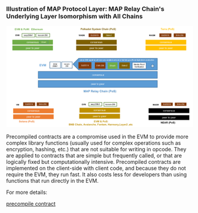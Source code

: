 
### Illustration of MAP Protocol Layer: MAP Relay Chain's Underlying Layer Isomorphism with All Chains

![](protocol_layer.png)

Precompiled contracts are a compromise used in the EVM to provide more complex library functions (usually used for complex operations such as encryption, hashing, etc.) that are not suitable for writing in opcode. They are applied to contracts that are simple but frequently called, or that are logically fixed but computationally intensive. Precompiled contracts are implemented on the client-side with client code, and because they do not require the EVM, they run fast. It also costs less for developers than using functions that run directly in the EVM.

For more details:

[precompile contract](https://docs.maplabs.io/develop/map-relay-chain/precompile-contract)
